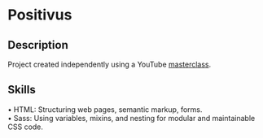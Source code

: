 # Positivus

## Description

Project created independently using a YouTube [masterclass](https://www.youtube.com/watch?v=ae_ijNJ38zM).

## Skills

• HTML: Structuring web pages, semantic markup, forms.  
• Sass: Using variables, mixins, and nesting for modular and maintainable CSS code.  